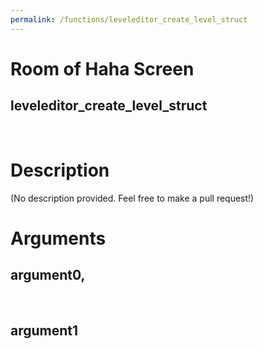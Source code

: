 ```yaml
---
permalink: /functions/leveleditor_create_level_struct
---
```

# Room of Haha Screen  
## leveleditor_create_level_struct  
&nbsp;  
# Description  
(No description provided. Feel free to make a pull request!) 
&nbsp;  
# Arguments
## argument0, 

&nbsp;  
## argument1

&nbsp;  



